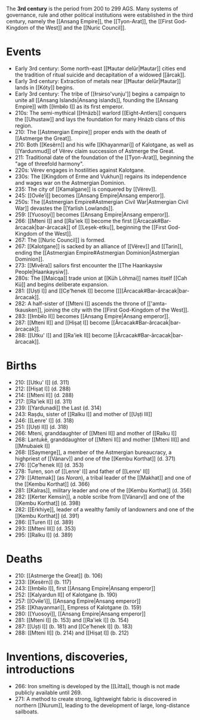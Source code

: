 The **3rd century** is the period from 200 to 299 AGS. Many systems of governance, rule and other political institutions were established in the third century, namely the [[Ansang Empire]], the [[Tyon-Arat]], the [[First God-Kingdom of the West]] and the [[Nuric Council]].
# Events
- Early 3rd century: Some north-east [[Ħautar delûr|Ħautar]] cities end the tradition of ritual suicide and decapitation of a widowed [[ârcak]].
- Early 3rd century: Extraction of metals near [[Ħautar delûr|Ħautar]] lands in [[Kóty]] begins.
- Early 3rd century: The tribe of [[Ɨrsɨrso'vunju']] begins a campaign to unite all [[Ansang Islands|Ansang islands]], founding the [[Ansang Empire]] with [[Ɨmbɨlo I]] as its first emperor.
- 210s: The semi-mythical [[Hnäzb]] warlord [[Eight-Antlers]] conquers the [[Uhustaw]] and lays the foundation for many Hnäzb clans of this region.
- 210: The [[Astmergian Empire]] proper ends with the death of [[Astmerge the Great]].
- 210: Both [[Kesërn]] and his wife [[Khayanmari]] of Kalotgane, as well as [[Yardunmud]] of Vërev claim succession of Astmerge the Great.
- 211: Traditional date of the foundation of the [[Tyon-Arat]], beginning the "age of threefold harmony".
- 220s: Vërev engages in hostilities against Kalotgane.
- 230s: The [[Kingdom of Erme and Vukhun]] regains its independence and wages war on the Astmergian Dominion.
- 235: The city of [[Kamalgane]] is conquered by [[Vërev]].
- 245: [[Ovɨle’i]] becomes [[Ansang Empire|Ansang emperor]].
- 250s: The [[Astmergian Empire#Astmergian Civil War|Astmergian Civil War]] devastes the [[Yarlish Lowlands]].
- 259: [[Yuosoyi]] becomes [[Ansang Empire|Ansang emperor]].
- 266: [[Mteni I]] and [[Ra'iek I]] become the first [[Ârcacak#Bar-ârcacak|bar-ârcacak]] of [[Leṣek-etku]], beginning the [[First God-Kingdom of the West]].
- 267: The [[Nuric Council]] is formed.
- 267: [[Kalotgane]] is sacked by an alliance of [[Vërev]] and [[Tarin]], ending the [[Astmergian Empire#Astmergian Dominion|Astmergian Dominion]].
- 273: [[Mivēra]] sailors first encounter the [[The Haankaysiw People|Haankaysiw]].
- 280s: The [[Maicqa]] trade union at [[Küh Löhmai]] names itself [[Cah Kü]] and begins deliberate expansion.
- 281: [[Uṣṭi I]] and [[C̣e'ħenek I]] become [[[[Ârcacak#Bar-ârcacak|bar-ârcacak]].
- 282: A half-sister of [[Mteni I]] ascends the throne of [['amta-tkausken]], joining the city with the [[First God-Kingdom of the West]].
- 283: [[Ɨmbɨlo II]] becomes [[Ansang Empire|Ansang emperor]].
- 287: [[Mteni II]] and [[Hiṣaṭ I]] become [[Ârcacak#Bar-ârcacak|bar-ârcacak]].
- 288: [[Utku' I]] and [[Ra'iek II]] become [[Ârcacak#Bar-ârcacak|bar-ârcacak]].
# Births
- 210: [[Utku' I]] (d. 311)
- 212: [[Hiṣaṭ I]] (d. 288)
- 214: [[Mteni II]] (d. 288)
- 217: [[Ra'iek II]] (d. 311)
- 239: [[Yardunadi]] the Last (d. 314)
- 243: Raṣḍu, sister of [[Ralku I]] and mother of [[Uṣṭi III]]
- 246: [[Lenre' I]] (d. 318)
- 251: [[Uṣṭi II]] (d. 318)
- 266: Mteni, granddaughter of [[Mteni II]] and mother of [[Ralku I]]
- 268: Lantukê, granddaughter of [[Mteni II]] and mother [[Mteni III]] and [[Mnubaiek I]]
- 268: [[Saymerge]], a member of the Astmergian bureaucracy, a highpriest of [[Vánarv]] and one of the [[Kembu Korthat]] (d. 371)
- 276: [[C̣e'ħenek II]] (d. 353)
- 278: Turen, son of [[Lenre' I]] and father of [[Lenre' II]]
- 279: [[Attemak]] (as *Noran*), a tribal leader of the [[Makhat]] and one of the [[Kembu Korthat]] (d. 366)
- 281: [[Kalras]], military leader and one of the [[Kembu Korthat]] (d. 356)
- 282: [[Kerter Kemsin]], a noble scribe from [[Vánarv]] and one of the [[Kembu Korthat]] (d. 398)
- 282: [[Erkhiye]], leader of a wealthy family of landowners and one of the [[Kembu Korthat]] (d. 391)
- 286: [[Turen I]] (d. 389)
- 293: [[Mteni III]] (d. 353)
- 295: [[Ralku I]] (d. 389)
# Deaths
- 210: [[Astmerge the Great]] (b. 106)
- 233: [[Kesërn]] (b. 117)
- 243: [[Ɨmbɨlo I]], first [[Ansang Empire|Ansang emperor]]
- 252: [[Kalyardun II]] of Kalotgane (b. 190)
- 257: [[Ovɨle’i]], [[Ansang Empire|Ansang emperor]]
- 258: [[Khayanmari]], Empress of Kalotgane (b. 159)
- 280: [[Yuosoyi]], [[Ansang Empire|Ansang emperor]]
- 281: [[Mteni I]] (b. 153) and [[Ra'iek I]] (b. 154)
- 287: [[Uṣṭi I]] (b. 181) and [[C̣e'ħenek I]] (b. 183)
- 288: [[Mteni II]] (b. 214) and [[Hiṣaṭ I]] (b. 212)
# Inventions, discoveries, introductions
- 266: Iron smelting is developed by the [[Lītta]], though is not made publicly available until 269.
- 271: A method to create strong, lightweight fabric is discovered in northern [[Nurum]], leading to the development of large, long-distance sailboats.